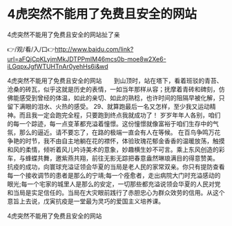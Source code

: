 # 4虎突然不能用了免费且安全的网站
4虎突然不能用了免费且安全的网站扯了亲

👉/观/看/入/口👉http://www.baidu.com/link?url=aFQjCpKLyjmMkJDTPPmIM46mcs0b-moe8w2Xe6-iLGqpxJgfWTUHTnAr0yehHs6i&wd

4虎突然不能用了免费且安全的网站　　到山顶时，站在塔下，看着班驳的青苔、沧桑的砖瓦，似乎这就是历史的表情，一如当年那样从容；抚摩着青砖和碑刻，仿佛能感受到曾经的体温，如此的亲切、如此的熟稔，也许时间的阻隔早被化解，只留下满眼的泪水、火热的感受。
	29、就算跑最后一名又怎样，至少我又运动精神。而且我一定会跑完全程，只要跑到终点我就成功了！
岁岁年年人各别，咱们的每一个踪迹，每一点变革都充溢着憧憬。这份憧憬就像富裕于咱们生存中的气氛，那么的逼近。请不要忘了，在路的极端一直会有人在等候。
	在百鸟争鸣万花争艳的时节，我不由自主地躺在花的襟怀，体验玫瑰花郁金香香的温暖放荡，触摸和风的柔情，倾听着风儿吟诗美术的意象，妙趣横生妙不可言。乘上东风创造的彩车，与蜂蝶共舞，邀紫燕共翔，前往无影无踪把春意盎然琳琅满目的得意赞美。
抗疫的成功，向寰球充溢证领会华夏的当局是老人民的家常双亲。你只有提防查看每一个接收调节的患者是那么的宁靖;每一个痊愈者，走出病院大门时充溢感动的眼光;每一个宅家的城里人是那么的安定，一切那些都充溢说领会华夏的人民对党和当局是实足信任的。当局在大灾眼前践行了赤胆忠心为群众效劳的信用。从这个意旨上去说，戊寅抗疫是一堂最为灵巧的爱国主义培养课。

4虎突然不能用了免费且安全的网站
